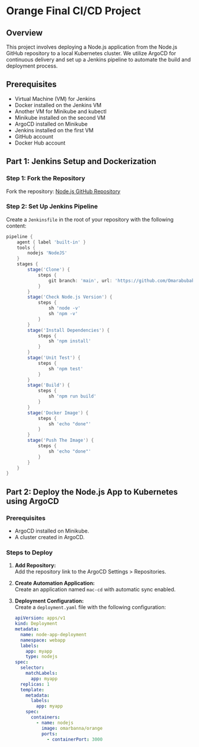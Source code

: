 # Orange Final CI/CD Project

## Overview
This project involves deploying a Node.js application from the Node.js GitHub repository to a local Kubernetes cluster. We utilize ArgoCD for continuous delivery and set up a Jenkins pipeline to automate the build and deployment process.

## Prerequisites
- Virtual Machine (VM) for Jenkins
- Docker installed on the Jenkins VM
- Another VM for Minikube and kubectl
- Minikube installed on the second VM
- ArgoCD installed on Minikube
- Jenkins installed on the first VM
- GitHub account
- Docker Hub account

## Part 1: Jenkins Setup and Dockerization
### Step 1: Fork the Repository
Fork the repository: [Node.js GitHub Repository](https://github.com/nodejs/nodejs.org.git)

### Step 2: Set Up Jenkins Pipeline
Create a `Jenkinsfile` in the root of your repository with the following content:

```groovy
pipeline {
    agent { label 'built-in' }
    tools {
        nodejs 'NodeJS'
    }
    stages {
        stage('Clone') {
            steps {
                git branch: 'main', url: 'https://github.com/Omarabubakr2024/ODC-Finel'
            }
        }
        stage('Check Node.js Version') {
            steps {
                sh 'node -v'
                sh 'npm -v'
            }
        }
        stage('Install Dependencies') {
            steps {
                sh 'npm install'
            }
        }
        stage('Unit Test') {
            steps {
                sh 'npm test'
            }
        }
        stage('Build') {
            steps {
                sh 'npm run build'
            }
        }
        stage('Docker Image') {
            steps {
                sh 'echo "done"'
            }
        }
        stage('Push The Image') {
            steps {
                sh 'echo "done"'
            }
        }
    }
}
```
## Part 2: Deploy the Node.js App to Kubernetes using ArgoCD

### Prerequisites
- ArgoCD installed on Minikube.
- A cluster created in ArgoCD.

### Steps to Deploy
1. **Add Repository:**  
   Add the repository link to the ArgoCD Settings > Repositories.

2. **Create Automation Application:**  
   Create an application named `mac-cd` with automatic sync enabled.

3. **Deployment Configuration:**  
   Create a `deployment.yaml` file with the following configuration:

   ```yaml
   apiVersion: apps/v1
   kind: Deployment
   metadata:
     name: node-app-deployment
     namespace: webapp
     labels: 
       app: myapp
       type: nodejs
   spec:
     selector:
       matchLabels:
         app: myapp
     replicas: 1
     template:
       metadata:
         labels:
           app: myapp
       spec:
         containers:
           - name: nodejs
             image: omarbanna/orange
             ports:
               - containerPort: 3000
   ```
